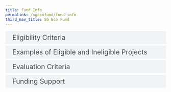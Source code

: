 ```yaml
---
title: Fund Info
permalink: /sgecofund/fund-info
third_nav_title: SG Eco Fund
---
```


<style>

input {
	display: none;
}
label {
	display: block;
	padding: 8px 22px;
	margin: 0 0 5px 0;
	cursor: pointor;
	background: #F0F4F6;
	border-radius: 3px;
	color: #484848;
	transition: ease .5s;
	font-size: 1.5em;
}

label:hover {
	background: #4a96b0;
	color: #FFF;
}

.accordion-content {
	/* background: #E2E5F6; */
	padding: 10px 0px 30px 30px;
	/* border: 1px solid #484848; */
	margin: 0 0 1px 0;
	border-radius: 3px;
}

input + label + .accordion-content {
	display: none;
}

input:checked + label + .accordion-content {
	display: none;
}

input:checked + label + .accordion-content {
	display: block;
}

</style>


<div>
	<input type="checkbox" id="eligible"  /><label for="eligible">Eligibility Criteria</label>
	<div class="accordion-content">
        <p>The SG Eco Fund is open to the following applicants:</p>
            <ul>
            <li>Individuals: Must be a Singapore Citizen or Permanent Resident, above 18 years old, and residing in Singapore;</li>
            <li>Groups of Individuals: All individuals must be above 18 years old and residing in Singapore, and the group must have at least one Singapore Citizen or Permanent Resident;</li>
            <li>Organisations: Singapore-registered organisations, including companies, charities, government and non-government organisations.</li>
            </ul>
        <p>Projects must:</p>
            <ul>
            <li>Improve the environment or advance environmental sustainability in Singapore;</li>
            <li>Engage and/or involve the community;</li>
            <li>Not have obtained funding from other government sources.</li></ul>
        <p>Projects should address at least one area of environmental sustainability, including but not limited to the following: climate change; energy; waste; water; food; nature and biodiversity; environmental pollution; or environmental public health.</p>
    </div>
</div>

<div>
	<input type="checkbox" id="examples"  /><label for="examples">Examples of Eligible and Ineligible Projects</label>
	<div class="accordion-content">
        <table>
        <thead>
        <tr>
            <th>&nbsp;&nbsp;&nbsp;<br>Eligibility Criteria&nbsp;&nbsp;&nbsp;</th>
            <th>&nbsp;&nbsp;&nbsp;<br>Examples (do not meet criteria)&nbsp;&nbsp;&nbsp;</th>
            <th>&nbsp;&nbsp;&nbsp;<br>Examples (meets criteria)<br>&nbsp;&nbsp;&nbsp;<br> &nbsp;&nbsp;&nbsp;</th>
        </tr>
        </thead>
        <tbody>
        <tr>
            <td>1) Project must improve the environment or advance environmental sustainability in Singapore</td>
            <td>- Conduct nature walks without educating participants or involving them in environmental action<br>- Provide fresh produce to low-income households without any engagement on the environmental impact of food</td>
            <td rowspan="2">- Implement a programme that mobilises residents to reduce/recycle/upcycle household waste<br>- Organise an event for the community to plant native plants <br>- Implement innovative green technologies in public spaces for the community to learn, use and take action</td>
        </tr>
        <tr>
            <td>2) Project must engage and/or involve the community</td>
            <td>- Install equipment such as solar panels or food waste digesters, without a plan for the community to participate<br>- Sell eco-friendly products and services to potential customers</td>
        </tr>
        <tr>
            <td>3) Project must not have obtained funding from other government sources</td>
            <td>- Obtained additional funding from government agencies</td>
            <td>- Obtained additional funding from private sector or NGOs</td>
        </tr>
        </tbody>
        </table>
	</div>
</div>


<div>
	<input type="checkbox" id="eval"  /><label for="eval">Evaluation Criteria</label>
	<div class="accordion-content">
        <p>Eligible applications will be assessed against the following criteria:</p>
        <p>1) Implementation and Innovation</p>
        <ul>
        <li>Applicant has the appropriate knowledge and skills to implement the project;</li>
        <li>Applicant has a clear implementation plan;</li>
        <li>Applicant adopts an innovative approach.</li>
        </ul>
        <p>2) Environmental Benefit</p>
        <ul>
        <li>Project produces tangible environmental outcomes;</li>
        <li>Project has measurable environmental targets;</li>
        <li>Project results in sustained environmental benefit.</li>
        </ul>
        <p>3) Community Engagement</p>
        <ul>
        <li>Project involves diverse partnerships and community action;</li>
        <li>Project has measurable community engagement targets;</li>
        <li>Project generates resources that the public can tap on to advance environmental sustainability.</li>
        </ul>
	</div>
</div>


<div>
	<input type="checkbox" id="funding"  /><label for="funding">Funding Support</label>
	<div class="accordion-content">
        <p>The SG Eco Fund works on a co-funding basis. If the application is approved, the applicant may receive funding of <b>up to 80% of the supportable cost items</b>, subject to a maximum of S$1 million.<br><br> Funding will be provided on a reimbursement basis for no more than three years from the project start date. Only expenses incurred after the project start date in the Letter of Offer can be reimbursed.</p>
        <p>The SG Eco Fund supports the following cost items:</p>
            <ul>
            <li>Professional services (e.g. events management, workshop facilitation, behavioural study, audit, etc);</li>
            <li>Venue rental;</li>
            <li>Educational materials (e.g. brochures, publications, books, etc);</li>
            <li>Marketing and publicity (e.g. production of posters, EDMs, photography, etc);</li>
            <li>Logistics and transportation;</li>
            <li>Equipment and tools necessary for project implementation.</li>
            </ul>
        <p>The SG Eco Fund <b>does not</b> support the following cost items:</p>
            <ul>
            <li>Overhead costs (e.g. manpower, payment to staff and team members, office space rental, production space rental, land rental, utilities);</li>
            <li>International shipping fees, vehicle fuel, and long-term vehicle rental;</li>
            <li>Construction costs for buildings and enclosed structures;</li>
            <li>Food and beverage;</li>
            <li>Gifts and prizes (e.g. tokens of appreciation, cash prizes, vouchers, medals, etc);</li>
            <li>Overseas or foreign visitor&#39;s expenses and fees (e.g. air ticket, accommodation, etc);</li>
            <li>Media space rental (e.g. newspaper, TV, radio, MRT and bus advertisements, etc);</li>
            <li>Goods and Services Tax (GST).</li>
            </ul>
	</div>
</div>

